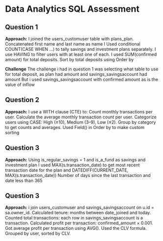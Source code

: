 # Data Analytics SQL Assessment

## Question 1
**Approach:**
I joined the users_customuser table with plans_plan.
Concatenated first name and last name as name
I Used conditional COUNT(CASE WHEN ...) to tally savings and investment plans separately.
I use HAVING to filter users with at least one of each.
I used SUM(confirmed amount) for total deposits.
Sort by total deposits using Order by

**Challenge**
The challenge i had in question 1 was selecting what table to use for total deposit, as plan had amount and savings_savingsaccount had amount
But i used savings_savingsaccount with confirmed amount as is the value of inflow

## Question 2
**Approach:**
I use a WITH clause (CTE) to:
Count monthly transactions per user.
Calculate the average monthly transaction count per user.
Categorize users using CASE: High (≥10), Medium (3–9), Low (≤2).
Group by category to get counts and averages.
Used Field() in Order by to make custom sorting 

## Question 3
**Approach:**
Using is_regular_savings = 1 and is_a_fund as savings and investment plan
I used MAX(s.transaction_date) to get most recent transaction date for the plan
and DATEDIFF(CURRENT_DATE, MAX(s.transaction_date)) Number of days since the last transaction
and date less than 365

## Question 3
**Approach:**
i join users_customuser and savings_savingsaccount on u.id = sa.owner_id.
Calculated tenure: months between date_joined and today.
Counted total transactions: each row in savings_savingsaccount is a transaction.
Calculated profit per transaction: confirmed_amount × 0.001.
Got average profit per transaction using AVG().
Used the CLV formula.
Grouped by user, sorted by CLV.
